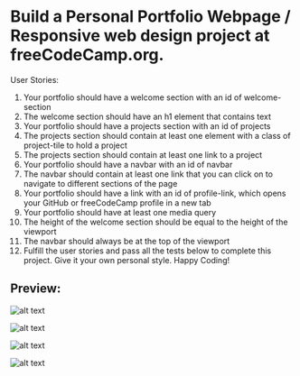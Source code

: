<h1>Build a Personal Portfolio Webpage / Responsive web design project at freeCodeCamp.org.</h1>

User Stories:

1. Your portfolio should have a welcome section with an id of welcome-section
2. The welcome section should have an h1 element that contains text
3. Your portfolio should have a projects section with an id of projects
4. The projects section should contain at least one element with a class of project-tile to hold a project
5. The projects section should contain at least one link to a project
6. Your portfolio should have a navbar with an id of navbar
7. The navbar should contain at least one link that you can click on to navigate to different sections of the page
8. Your portfolio should have a link with an id of profile-link, which opens your GitHub or freeCodeCamp profile in a new tab
9. Your portfolio should have at least one media query
10. The height of the welcome section should be equal to the height of the viewport
11. The navbar should always be at the top of the viewport
12. Fulfill the user stories and pass all the tests below to complete this project. Give it your own personal style. Happy Coding!

<h2> Preview: </h2>

![alt text](https://github.com/bbbuhtig/build-a-personal-portfolio-webpage/blob/main/preview1.png?raw=true)

![alt text](https://github.com/bbbuhtig/build-a-personal-portfolio-webpage/blob/main/preview2.png?raw=true)

![alt text](https://github.com/bbbuhtig/build-a-personal-portfolio-webpage/blob/main/preview3.png?raw=true)

![alt text](https://github.com/bbbuhtig/build-a-personal-portfolio-webpage/blob/main/preview4.png?raw=true)

